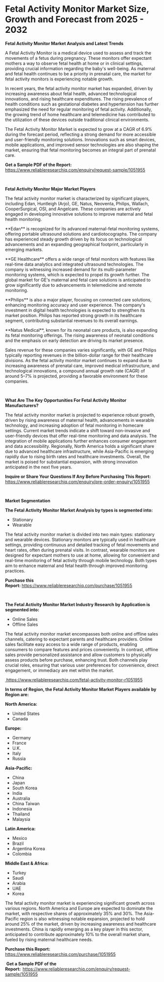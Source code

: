 <p><h1>Fetal Activity Monitor Market Size, Growth and Forecast from 2025 - 2032</h1></p><p><strong>Fetal Activity Monitor Market Analysis and Latest Trends</strong></p>
<p><p>A Fetal Activity Monitor is a medical device used to assess and track the movements of a fetus during pregnancy. These monitors offer expectant mothers a way to observe fetal health at home or in clinical settings, providing crucial information regarding the baby's well-being. As maternal and fetal health continues to be a priority in prenatal care, the market for fetal activity monitors is experiencing notable growth.</p><p>In recent years, the fetal activity monitor market has expanded, driven by increasing awareness about fetal health, advanced technological innovations, and rising healthcare expenditures. The rising prevalence of health conditions such as gestational diabetes and hypertension has further emphasized the need for regular monitoring of fetal activity. Additionally, the growing trend of home healthcare and telemedicine has contributed to the utilization of these devices outside traditional clinical environments.</p><p>The Fetal Activity Monitor Market is expected to grow at a CAGR of 6.9% during the forecast period, reflecting a strong demand for more accessible and user-friendly monitoring solutions. Innovations such as smart devices, mobile applications, and improved sensor technologies are also shaping the market, ensuring that fetal monitoring becomes an integral part of prenatal care.</p></p>
<p><strong>Get a Sample PDF of the Report:&nbsp;</strong> <a href="https://www.reliableresearchiq.com/enquiry/request-sample/1051955?utm_campaign=1896&utm_medium=2&utm_source=Github&utm_content=ia&utm_term=16042025&utm_id=fetal-activity-monitor">https://www.reliableresearchiq.com/enquiry/request-sample/1051955</a></p>
<p>&nbsp;</p>
<p><strong>Fetal Activity Monitor Major Market Players</strong></p>
<p><p>The fetal activity monitor market is characterized by significant players, including Edan, Huntleigh (Arjo), GE, Natus, Neoventa, Philips, Wallach, CooperSurgical, OSI, and Angelcare. These companies are actively engaged in developing innovative solutions to improve maternal and fetal health monitoring.</p><p>**Edan** is recognized for its advanced maternal-fetal monitoring systems, offering portable ultrasound solutions and cardiotocographs. The company has experienced steady growth driven by its focus on technological advancements and an expanding geographical footprint, particularly in emerging markets.</p><p>**GE Healthcare** offers a wide range of fetal monitors with features like real-time data analytics and integrated ultrasound technologies. The company is witnessing increased demand for its multi-parameter monitoring systems, which is expected to propel its growth further. The global market for GE's maternal and fetal care solutions is anticipated to grow significantly due to advancements in telemedicine and remote monitoring.</p><p>**Philips** is also a major player, focusing on connected care solutions, enhancing monitoring accuracy and user experience. The company's investment in digital health technologies is expected to strengthen its market position. Philips has reported strong growth in its healthcare segment, contributing substantial revenues to its overall earnings.</p><p>**Natus Medical**, known for its neonatal care products, is also expanding its fetal monitoring offerings. The rising awareness of neonatal conditions and the emphasis on early detection are driving its market presence.</p><p>Sales revenue for these companies varies significantly, with GE and Philips typically reporting revenues in the billion-dollar range for their healthcare divisions. As the fetal activity monitor market continues to expand due to increasing awareness of prenatal care, improved medical infrastructure, and technological innovations, a compound annual growth rate (CAGR) of around 5–7% is projected, providing a favorable environment for these companies.</p></p>
<p>&nbsp;</p>
<p><strong>What Are The Key Opportunities For Fetal Activity Monitor Manufacturers?</strong></p>
<p><p>The fetal activity monitor market is projected to experience robust growth, driven by rising awareness of maternal health, advancements in wearable technology, and increasing adoption of fetal monitoring in homecare settings. Current market trends indicate a shift toward non-invasive and user-friendly devices that offer real-time monitoring and data analysis. The integration of mobile applications further enhances consumer engagement and data accessibility. Regionally, North America holds a significant share due to advanced healthcare infrastructure, while Asia-Pacific is emerging rapidly due to rising birth rates and healthcare investments. Overall, the market is poised for substantial expansion, with strong innovation anticipated in the next five years.</p></p>
<p><strong>Inquire or Share Your Questions If Any Before Purchasing This Report:</strong> <a href="https://www.reliableresearchiq.com/enquiry/pre-order-enquiry/1051955?utm_campaign=1896&utm_medium=2&utm_source=Github&utm_content=ia&utm_term=16042025&utm_id=fetal-activity-monitor">https://www.reliableresearchiq.com/enquiry/pre-order-enquiry/1051955</a></p>
<p>&nbsp;</p>
<p><strong>Market Segmentation</strong></p>
<p><strong>The Fetal Activity Monitor Market Analysis by types is segmented into:</strong></p>
<p><ul><li>Stationary</li><li>Wearable</li></ul></p>
<p><p>The fetal activity monitor market is divided into two main types: stationary and wearable devices. Stationary monitors are typically used in healthcare settings, providing continuous and detailed tracking of fetal movements and heart rates, often during prenatal visits. In contrast, wearable monitors are designed for expectant mothers to use at home, allowing for convenient and real-time monitoring of fetal activity through mobile technology. Both types aim to enhance maternal and fetal health through improved monitoring practices.</p></p>
<p><strong>Purchase this Report:&nbsp;</strong><a href="https://www.reliableresearchiq.com/purchase/1051955?utm_campaign=1896&utm_medium=2&utm_source=Github&utm_content=ia&utm_term=16042025&utm_id=fetal-activity-monitor">https://www.reliableresearchiq.com/purchase/1051955</a></p>
<p>&nbsp;</p>
<p><strong>The Fetal Activity Monitor Market Industry Research by Application is segmented into:</strong></p>
<p><ul><li>Online Sales</li><li>Offline Sales</li></ul></p>
<p><p>The fetal activity monitor market encompasses both online and offline sales channels, catering to expectant parents and healthcare providers. Online sales facilitate easy access to a wide range of products, enabling consumers to compare features and prices conveniently. In contrast, offline sales provide personalized assistance and allow customers to physically assess products before purchase, enhancing trust. Both channels play crucial roles, ensuring that various user preferences for convenience, direct engagement, or immediacy are met within the market.</p></p>
<p><a href="https://www.reliableresearchiq.com/fetal-activity-monitor-r1051955?utm_campaign=1896&utm_medium=2&utm_source=Github&utm_content=ia&utm_term=16042025&utm_id=fetal-activity-monitor">&nbsp;https://www.reliableresearchiq.com/fetal-activity-monitor-r1051955</a></p>
<p><strong>In terms of Region, the Fetal Activity Monitor Market Players available by Region are:</strong></p>
<p>
    <p> <strong> North America: </strong>
        <ul>
            <li>United States</li>
            <li>Canada</li>
        </ul>
        </p> 
    <p> <strong> Europe: </strong>
        <ul>
            <li>Germany</li>
            <li>France</li>
            <li>U.K.</li>
            <li>Italy</li>
            <li>Russia</li>
        </ul>
        </p> 
    <p> <strong> Asia-Pacific: </strong>
        <ul>
            <li>China</li>
            <li>Japan</li>
            <li>South Korea</li>
            <li>India</li>
            <li>Australia</li>
            <li>China Taiwan</li>
            <li>Indonesia</li>
            <li>Thailand</li>
            <li>Malaysia</li>
        </ul>
        </p> 
    <p> <strong> Latin America: </strong>
        <ul>
            <li>Mexico</li>
            <li>Brazil</li>
            <li>Argentina Korea</li>
            <li>Colombia</li>
        </ul>
        </p> 
    <p> <strong> Middle East & Africa: </strong>
        <ul>
            <li>Turkey</li>
            <li>Saudi</li>
            <li>Arabia</li>
            <li>UAE</li>
            <li>Korea</li>
        </ul>
    </p>
    </p>
<p><p>The fetal activity monitor market is experiencing significant growth across various regions. North America and Europe are expected to dominate the market, with respective shares of approximately 35% and 30%. The Asia-Pacific region is also witnessing notable expansion, projected to hold around 25% of the market, driven by increasing awareness and healthcare investments. China is rapidly emerging as a key player in this sector, anticipated to contribute approximately 10% to the overall market share, fueled by rising maternal healthcare needs.</p></p>
<p><strong>Purchase this Report: </strong><a href="https://www.reliableresearchiq.com/purchase/1051955?utm_campaign=1896&utm_medium=2&utm_source=Github&utm_content=ia&utm_term=16042025&utm_id=fetal-activity-monitor">https://www.reliableresearchiq.com/purchase/1051955</a></p>
<p>&nbsp;<strong>Get a Sample PDF of the Report:&nbsp;&nbsp;</strong><a href="https://www.reliableresearchiq.com/enquiry/request-sample/1051955?utm_campaign=1896&utm_medium=2&utm_source=Github&utm_content=ia&utm_term=16042025&utm_id=fetal-activity-monitor">https://www.reliableresearchiq.com/enquiry/request-sample/1051955</a></p>
<p><strong></strong></p>
<p><p></p><p></p><p></p></p>
